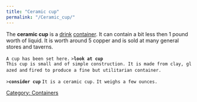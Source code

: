 ```yaml
---
title: "Ceramic cup"
permalink: "/Ceramic_cup/"
---
```


The **ceramic cup** is a [drink](Food_%26_Drink#Drink "wikilink")
[container](container "wikilink"). It can contain a bit less then 1
pound worth of liquid. It is worth around 5 copper and is sold at many
general stores and taverns.

`A cup has been set here.`
`>`**`look at cup`**
`This cup is small and of simple construction. It is made from clay, glazed and`
`fired to produce a fine but utilitarian container.`

`>`**`consider cup`**
`It is a ceramic cup.`
`It weighs a few ounces.`

[Category: Containers](Category:_Containers "wikilink")